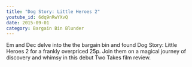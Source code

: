 ```yaml
---
title: "Dog Story: Little Heroes 2"
youtube_id: 6dq9nRwYXvQ
date: 2015-09-01
category: Bargain Bin Blunder
---
```

Em and Dec delve into the the bargain bin and found Dog Story: Little Heroes 2 for a frankly overpriced 25p. Join them on a magical journey of discovery and whimsy in this debut Two Takes film review.
